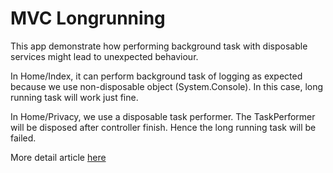 # MVC Longrunning

This app demonstrate how performing background task with disposable services might lead to unexpected behaviour.

In Home/Index, it can perform background task of logging as expected because we use non-disposable object (System.Console). In this case, long running task will work just fine.

In Home/Privacy, we use a disposable task performer. The TaskPerformer will be disposed after controller finish. Hence the long running task will be failed.

More detail article [here](https://anduin.aiursoft.com/post/2020/10/14/fire-and-forget-in-aspnet-core-with-dependency-alive?fbclid=IwAR3gS7ITQaEBPrhxj-7C0c3y_xq7b_9shnFM4K4y2JyOw3Oed-gB5vRZ1u4)